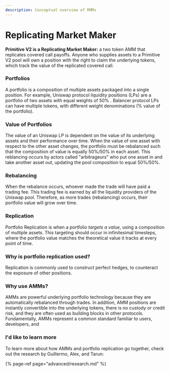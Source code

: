 ```yaml
---
description: Conceptual overview of RMMs
---
```


# Replicating Market Maker

**Primitive V2 is a Replicating Market Maker:** a two token AMM that replicates covered call payoffs. Anyone who supplies assets to a Primitive V2 pool will own a position with the right to claim the underlying tokens, which track the value of the replicated covered call.

### Portfolios

A portfolio is a composition of multiple assets packaged into a single position. For example, Uniswap protocol liquidity positions \(LPs\) are a portfolio of two assets with equal weights of 50% . Balancer protocol LPs can have multiple tokens, with different weight denominations \(% value of the portfolio\).

### Value of Portfolios

The value of an Uniswap LP is dependent on the value of its underlying assets and their performance over time. When the value of one asset with respect to the other asset changes, the portfolio must be rebalanced such that the composition of value is equally 50%/50% in each asset. This reblancing occurs by actors called "arbitrageurs" who put one asset in and take another asset out, updating the pool composition to equal 50%/50%.

### Rebalancing

When the rebalance occurs, whoever made the trade will have paid a trading fee. This trading fee is earned by all the liquidity providers of the Uniswap pool. Therefore, as more trades \(rebalancing\) occurs, their portfolio value will grow over time.

### Replication

Portfolio Replication is when a portfolio _targets a value_, using a composition of multiple assets. This targeting should occur in infinitesimal timesteps, where the portfolio value matches the theoretical value it tracks at every point of time.

### Why is portfolio replication used?

Replication is commonly used to construct perfect hedges, to counteract the exposure of other positions. 

### Why use AMMs?

AMMs are powerful underlying portfolio technology because they are automatically rebalanced through trades. In addition, AMM positions are instantly convertible into the underlying tokens, there is no custody or credit risk, and they are often used as building blocks in other protocols. Fundamentally, AMMs represent a common standard familiar to users, developers, and 

### I'd like to learn more

To learn more about how AMMs and portfolio replication go together, check out the research by Guillermo, Alex, and Tarun:

{% page-ref page="advanced/research.md" %}








